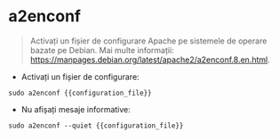 # a2enconf

> Activați un fișier de configurare Apache pe sistemele de operare bazate pe Debian.
> Mai multe informații: <https://manpages.debian.org/latest/apache2/a2enconf.8.en.html>.

- Activați un fișier de configurare:

`sudo a2enconf {{configuration_file}}`

- Nu afișați mesaje informative:

`sudo a2enconf --quiet {{configuration_file}}`
